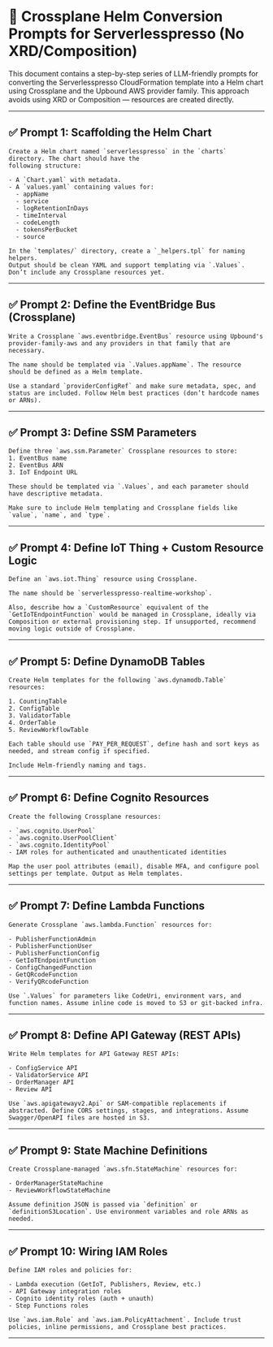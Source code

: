 # 🚀 Crossplane Helm Conversion Prompts for Serverlesspresso (No XRD/Composition)

This document contains a step-by-step series of LLM-friendly prompts for converting the Serverlesspresso CloudFormation template into a Helm chart using Crossplane and the Upbound AWS provider family. This approach avoids using XRD or Composition — resources are created directly.

---

## ✅ Prompt 1: Scaffolding the Helm Chart

```
Create a Helm chart named `serverlesspresso` in the `charts` directory. The chart should have the 
following structure:

- A `Chart.yaml` with metadata.
- A `values.yaml` containing values for:
  - appName
  - service
  - logRetentionInDays
  - timeInterval
  - codeLength
  - tokensPerBucket
  - source

In the `templates/` directory, create a `_helpers.tpl` for naming helpers.
Output should be clean YAML and support templating via `.Values`. Don’t include any Crossplane resources yet.
```

---

## ✅ Prompt 2: Define the EventBridge Bus (Crossplane)

```
Write a Crossplane `aws.eventbridge.EventBus` resource using Upbound's provider-family-aws and any providers in that family that are necessary.

The name should be templated via `.Values.appName`. The resource should be defined as a Helm template.

Use a standard `providerConfigRef` and make sure metadata, spec, and status are included. Follow Helm best practices (don’t hardcode names or ARNs).
```

---

## ✅ Prompt 3: Define SSM Parameters

```
Define three `aws.ssm.Parameter` Crossplane resources to store:
1. EventBus name
2. EventBus ARN
3. IoT Endpoint URL

These should be templated via `.Values`, and each parameter should have descriptive metadata.

Make sure to include Helm templating and Crossplane fields like `value`, `name`, and `type`.
```

---

## ✅ Prompt 4: Define IoT Thing + Custom Resource Logic

```
Define an `aws.iot.Thing` resource using Crossplane.

The name should be `serverlesspresso-realtime-workshop`.

Also, describe how a `CustomResource` equivalent of the `GetIoTEndpointFunction` would be managed in Crossplane, ideally via Composition or external provisioning step. If unsupported, recommend moving logic outside of Crossplane.
```

---

## ✅ Prompt 5: Define DynamoDB Tables

```
Create Helm templates for the following `aws.dynamodb.Table` resources:

1. CountingTable
2. ConfigTable
3. ValidatorTable
4. OrderTable
5. ReviewWorkflowTable

Each table should use `PAY_PER_REQUEST`, define hash and sort keys as needed, and stream config if specified.

Include Helm-friendly naming and tags.
```

---

## ✅ Prompt 6: Define Cognito Resources

```
Create the following Crossplane resources:

- `aws.cognito.UserPool`
- `aws.cognito.UserPoolClient`
- `aws.cognito.IdentityPool`
- IAM roles for authenticated and unauthenticated identities

Map the user pool attributes (email), disable MFA, and configure pool settings per template. Output as Helm templates.
```

---

## ✅ Prompt 7: Define Lambda Functions

```
Generate Crossplane `aws.lambda.Function` resources for:

- PublisherFunctionAdmin
- PublisherFunctionUser
- PublisherFunctionConfig
- GetIoTEndpointFunction
- ConfigChangedFunction
- GetQRcodeFunction
- VerifyQRcodeFunction

Use `.Values` for parameters like CodeUri, environment vars, and function names. Assume inline code is moved to S3 or git-backed infra.
```

---

## ✅ Prompt 8: Define API Gateway (REST APIs)

```
Write Helm templates for API Gateway REST APIs:

- ConfigService API
- ValidatorService API
- OrderManager API
- Review API

Use `aws.apigatewayv2.Api` or SAM-compatible replacements if abstracted. Define CORS settings, stages, and integrations. Assume Swagger/OpenAPI files are hosted in S3.
```

---

## ✅ Prompt 9: State Machine Definitions

```
Create Crossplane-managed `aws.sfn.StateMachine` resources for:

- OrderManagerStateMachine
- ReviewWorkflowStateMachine

Assume definition JSON is passed via `definition` or `definitionS3Location`. Use environment variables and role ARNs as needed.
```

---

## ✅ Prompt 10: Wiring IAM Roles

```
Define IAM roles and policies for:

- Lambda execution (GetIoT, Publishers, Review, etc.)
- API Gateway integration roles
- Cognito identity roles (auth + unauth)
- Step Functions roles

Use `aws.iam.Role` and `aws.iam.PolicyAttachment`. Include trust policies, inline permissions, and Crossplane best practices.
```

---
